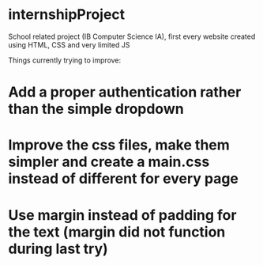 # internshipProject
School related project (IB Computer Science IA), first every website created using HTML, CSS and very limited JS

Things currently trying to improve:
  # Add a proper authentication rather than the simple dropdown
  # Improve the css files, make them simpler and create a main.css instead of different for every page
  # Use margin instead of padding for the text (margin did not function during last try)
